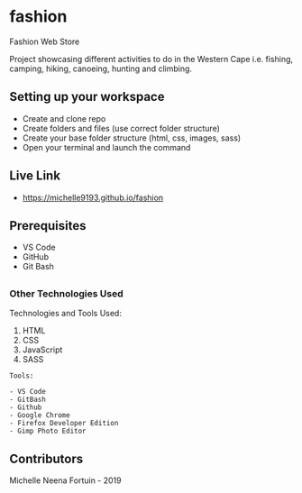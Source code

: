 # fashion
Fashion Web Store


Project showcasing different activities to do in the Western Cape i.e. fishing, camping, hiking, canoeing, hunting and climbing.

## Setting up your workspace

- Create and clone repo
- Create folders and files (use correct folder structure)
- Create your base folder structure (html, css, images, sass)
- Open your terminal and launch the command 

## Live Link
- https://michelle9193.github.io/fashion

## Prerequisites

 - VS Code
 - GitHub
 - Git Bash

##

### Other Technologies Used

Technologies and Tools Used:
1. HTML
2. CSS
3. JavaScript
4. SASS

```
Tools:

- VS Code
- GitBash
- Github
- Google Chrome
- Firefox Developer Edition
- Gimp Photo Editor

```

## Contributors

Michelle Neena Fortuin - 2019